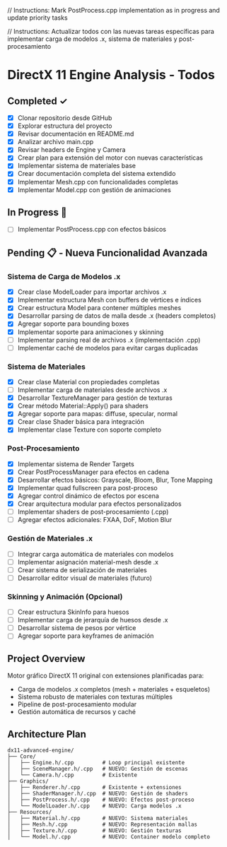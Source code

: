 // Instructions: Mark PostProcess.cpp implementation as in progress and update priority tasks

// Instructions: Actualizar todos con las nuevas tareas específicas para implementar carga de modelos .x, sistema de materiales y post-procesamiento

# DirectX 11 Engine Analysis - Todos

## Completed ✓
- [x] Clonar repositorio desde GitHub
- [x] Explorar estructura del proyecto
- [x] Revisar documentación en README.md
- [x] Analizar archivo main.cpp
- [x] Revisar headers de Engine y Camera
- [x] Crear plan para extensión del motor con nuevas características
- [x] Implementar sistema de materiales base
- [x] Crear documentación completa del sistema extendido
- [x] Implementar Mesh.cpp con funcionalidades completas
- [x] Implementar Model.cpp con gestión de animaciones

## In Progress 🔄
- [ ] Implementar PostProcess.cpp con efectos básicos

## Pending 📋 - Nueva Funcionalidad Avanzada
### Sistema de Carga de Modelos .x
- [x] Crear clase ModelLoader para importar archivos .x
- [x] Implementar estructura Mesh con buffers de vértices e índices
- [x] Crear estructura Model para contener múltiples meshes
- [x] Desarrollar parsing de datos de malla desde .x (headers completos)
- [x] Agregar soporte para bounding boxes
- [x] Implementar soporte para animaciones y skinning
- [ ] Implementar parsing real de archivos .x (implementación .cpp)
- [ ] Implementar caché de modelos para evitar cargas duplicadas

### Sistema de Materiales
- [x] Crear clase Material con propiedades completas
- [ ] Implementar carga de materiales desde archivos .x
- [x] Desarrollar TextureManager para gestión de texturas
- [x] Crear método Material::Apply() para shaders
- [x] Agregar soporte para mapas: diffuse, specular, normal
- [x] Crear clase Shader básica para integración
- [x] Implementar clase Texture con soporte completo

### Post-Procesamiento
- [x] Implementar sistema de Render Targets
- [x] Crear PostProcessManager para efectos en cadena
- [x] Desarrollar efectos básicos: Grayscale, Bloom, Blur, Tone Mapping
- [x] Implementar quad fullscreen para post-proceso
- [x] Agregar control dinámico de efectos por escena
- [x] Crear arquitectura modular para efectos personalizados
- [ ] Implementar shaders de post-procesamiento (.cpp)
- [ ] Agregar efectos adicionales: FXAA, DoF, Motion Blur

### Gestión de Materiales .x
- [ ] Integrar carga automática de materiales con modelos
- [ ] Implementar asignación material-mesh desde .x
- [ ] Crear sistema de serialización de materiales
- [ ] Desarrollar editor visual de materiales (futuro)

### Skinning y Animación (Opcional)
- [ ] Crear estructura SkinInfo para huesos
- [ ] Implementar carga de jerarquía de huesos desde .x
- [ ] Desarrollar sistema de pesos por vértice
- [ ] Agregar soporte para keyframes de animación

## Project Overview
Motor gráfico DirectX 11 original con extensiones planificadas para:
- Carga de modelos .x completos (mesh + materiales + esqueletos)
- Sistema robusto de materiales con texturas múltiples
- Pipeline de post-procesamiento modular
- Gestión automática de recursos y caché

## Architecture Plan
```
dx11-advanced-engine/
├── Core/
│   ├── Engine.h/.cpp         # Loop principal existente
│   ├── SceneManager.h/.cpp   # NUEVO: Gestión de escenas
│   └── Camera.h/.cpp         # Existente
├── Graphics/
│   ├── Renderer.h/.cpp       # Existente + extensiones
│   ├── ShaderManager.h/.cpp  # NUEVO: Gestión de shaders
│   ├── PostProcess.h/.cpp    # NUEVO: Efectos post-proceso
│   └── ModelLoader.h/.cpp    # NUEVO: Carga modelos .x
├── Resources/
│   ├── Material.h/.cpp       # NUEVO: Sistema materiales
│   ├── Mesh.h/.cpp           # NUEVO: Representación mallas
│   ├── Texture.h/.cpp        # NUEVO: Gestión texturas
│   └── Model.h/.cpp          # NUEVO: Container modelo completo
```

